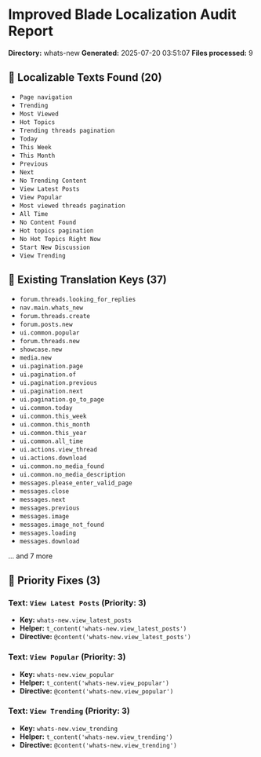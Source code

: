 # Improved Blade Localization Audit Report

**Directory:** whats-new
**Generated:** 2025-07-20 03:51:07
**Files processed:** 9

## 📝 Localizable Texts Found (20)

- `Page navigation`
- `Trending`
- `Most Viewed`
- `Hot Topics`
- `Trending threads pagination`
- `Today`
- `This Week`
- `This Month`
- `Previous`
- `Next`
- `No Trending Content`
- `View Latest Posts`
- `View Popular`
- `Most viewed threads pagination`
- `All Time`
- `No Content Found`
- `Hot topics pagination`
- `No Hot Topics Right Now`
- `Start New Discussion`
- `View Trending`

## 🔑 Existing Translation Keys (37)

- `forum.threads.looking_for_replies`
- `nav.main.whats_new`
- `forum.threads.create`
- `forum.posts.new`
- `ui.common.popular`
- `forum.threads.new`
- `showcase.new`
- `media.new`
- `ui.pagination.page`
- `ui.pagination.of`
- `ui.pagination.previous`
- `ui.pagination.next`
- `ui.pagination.go_to_page`
- `ui.common.today`
- `ui.common.this_week`
- `ui.common.this_month`
- `ui.common.this_year`
- `ui.common.all_time`
- `ui.actions.view_thread`
- `ui.actions.download`
- `ui.common.no_media_found`
- `ui.common.no_media_description`
- `messages.please_enter_valid_page`
- `messages.close`
- `messages.next`
- `messages.previous`
- `messages.image`
- `messages.image_not_found`
- `messages.loading`
- `messages.download`

... and 7 more

## 🎯 Priority Fixes (3)

### Text: `View Latest Posts` (Priority: 3)
- **Key:** `whats-new.view_latest_posts`
- **Helper:** `t_content('whats-new.view_latest_posts')`
- **Directive:** `@content('whats-new.view_latest_posts')`

### Text: `View Popular` (Priority: 3)
- **Key:** `whats-new.view_popular`
- **Helper:** `t_content('whats-new.view_popular')`
- **Directive:** `@content('whats-new.view_popular')`

### Text: `View Trending` (Priority: 3)
- **Key:** `whats-new.view_trending`
- **Helper:** `t_content('whats-new.view_trending')`
- **Directive:** `@content('whats-new.view_trending')`

